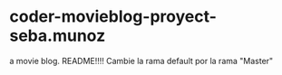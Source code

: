# coder-movieblog-proyect-seba.munoz
a movie blog.
README!!!!
Cambie la rama default por la rama "Master" 
